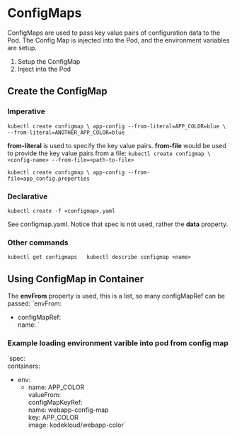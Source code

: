 # ConfigMaps

ConfigMaps are used to pass key value pairs of configuration data to the Pod.
The Config Map is injected into the Pod, and the environment variables are setup.

1. Setup the ConfigMap
2. Inject into the Pod

## Create the ConfigMap
### Imperative
`kubectl create configmap \
  app-config --from-literal=APP_COLOR=blue \
             --from-literal=ANOTHER_APP_COLOR=blue`

**from-literal** is used to specify the key value pairs. **from-file** would be used to provide the key value pairs from a file:
`kubectl create configmap \
  <config-name> --from-file=<path-to-file>`

`kubectl create configmap \
  app-config --from-file=app_config.properties`

### Declarative
`kubectl create -f <configmap>.yaml`

See configmap.yaml.
Notice that spec is not used, rather the **data** property.

### Other commands
`kubectl get configmaps  
kubectl describe configmap <name>`

## Using ConfigMap in Container
The **envFrom** property is used, this is a list, so many configMapRef can be passed:
`envFrom:  
  - configMapRef:  
    name: <config-map-name>`

### Example loading environment varible into pod from config map
`spec:  
  containers:  
  - env:  
    - name: APP_COLOR  
      valueFrom:  
        configMapKeyRef:  
          name: webapp-config-map  
          key: APP_COLOR  
    image: kodekloud/webapp-color`

  